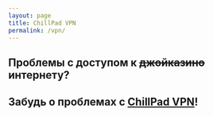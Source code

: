 ```yaml
---
layout: page
title: ChillPad VPN
permalink: /vpn/
---
```

## Проблемы с доступом к ~~джойказино~~ интернету? 
## Забудь о проблемах с [ChillPad VPN](https://t.me/CP_VPNBot)!